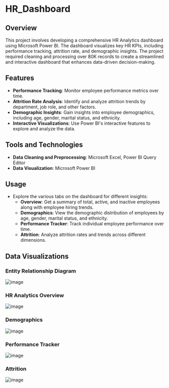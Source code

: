 # HR_Dashboard

## Overview

This project involves developing a comprehensive HR Analytics dashboard using Microsoft Power BI. The dashboard visualizes key HR KPIs, including performance tracking, attrition rate, and demographic insights. The project required cleaning and processing over 80K records to create a streamlined and interactive dashboard that enhances data-driven decision-making.

## Features

- **Performance Tracking**: Monitor employee performance metrics over time.
- **Attrition Rate Analysis**: Identify and analyze attrition trends by department, job role, and other factors.
- **Demographic Insights**: Gain insights into employee demographics, including age, gender, marital status, and ethnicity.
- **Interactive Visualizations**: Use Power BI's interactive features to explore and analyze the data.

## Tools and Technologies

- **Data Cleaning and Preprocessing**: Microsoft Excel, Power BI Query Editor
- **Data Visualization**: Microsoft Power BI

## Usage

- Explore the various tabs on the dashboard for different insights:
  - **Overview**: Get a summary of total, active, and inactive employees along with employee hiring trends.
  - **Demographics**: View the demographic distribution of employees by age, gender, marital status, and ethnicity.
  - **Performance Tracker**: Track individual employee performance over time.
  - **Attrition**: Analyze attrition rates and trends across different dimensions.

## Data Visualizations

### Entity Relationship Diagram
![image](https://github.com/user-attachments/assets/22b28290-cf57-4883-b1ae-42c3be29703d)

### HR Analytics Overview
![image](https://github.com/user-attachments/assets/d4591fc2-be08-4023-8ef3-94beb07665a0)

### Demographics
![image](https://github.com/user-attachments/assets/1eeb65c5-fd2d-42e3-abd5-60056eea6249)

### Performance Tracker
![image](https://github.com/user-attachments/assets/cc2cdacc-cdb5-455f-8c96-c4d31c7cec4d)

### Attrition
![image](https://github.com/user-attachments/assets/06ebd694-7de0-4c17-88e1-03fef5c86555)


